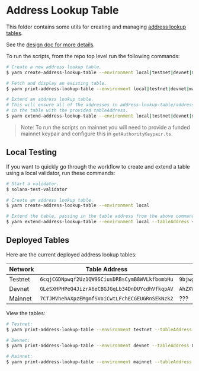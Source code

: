# Address Lookup Table

This folder contains some utils for creating and managing [address lookup tables](https://edge.docs.solana.com/developing/lookup-tables).

See the [design doc for more details](https://www.notion.so/formfunction/Design-Doc-Address-Lookup-Tables-e038d49ff7ff4d1da2eda668bdfbcfb3).

To run the scripts, from the repo top level run the following commands:

```sh
# Create a new address lookup table.
$ yarn create-address-lookup-table --environment local|testnet|devnet|mainnet

# Fetch and display an existing table.
$ yarn print-address-lookup-table --environment local|testnet|devnet|mainnet --tableAddress <address>

# Extend an address lookup table.
# This will ensure all of the addresses in address-lookup-table/addresses are stored
# in the table with the provided tableAddress.
$ yarn extend-address-lookup-table --environment local|testnet|devnet|mainnet --tableAddress <address>
```

> Note: To run the scripts on mainnet you will need to provide a funded mainnet keypair and configure this in `getAuthorityKeypair.ts`.

## Local Testing

If you want to quickly go through the workflow to create and extend a table using a local validator, run these commands:

```sh
# Start a validator.
$ solana-test-validator

# Create an address lookup table.
$ yarn create-address-lookup-table --environment local

# Extend the table, passing in the table address from the above command.
$ yarn extend-address-lookup-table --environment local --tableAddress <address>
```

## Deployed Tables

Here are the current deployed address lookup tables:

| Network | Table Address                                  | Authority                                      |
| ------- | ---------------------------------------------- | ---------------------------------------------- |
| Testnet | `6cqjCGDNpwqf2Uz1QW9SCiusDRBsCymB8WVLkfbombHu` | `9bjwgN2WehAfAtUL7N7zxG9Lp8jSVaqgF5VH45wjQTTq` |
| Devnet  | `GLeSXHPHPeQ4JizrA6eCBGJGqLb34DnDUYcdhVfkqpAV` | `AhZXVaK9E5wrPY6NJZ3KJN6aWo9WVY6ZmjiBZAWYThr1` |
| Mainnet | `7CTJMVhehAXpzEMgmfSVoiCwtLFchECGEUGRnSEkNzk2` | ???                                            |

View the tables:

```sh
# Testnet:
$ yarn print-address-lookup-table --environment testnet --tableAddress 6cqjCGDNpwqf2Uz1QW9SCiusDRBsCymB8WVLkfbombHu

# Devnet:
$ yarn print-address-lookup-table --environment devnet --tableAddress GLeSXHPHPeQ4JizrA6eCBGJGqLb34DnDUYcdhVfkqpAV

# Mainnet:
$ yarn print-address-lookup-table --environment mainnet --tableAddress 7CTJMVhehAXpzEMgmfSVoiCwtLFchECGEUGRnSEkNzk2
```
